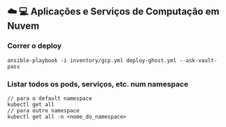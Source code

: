 ## :cloud: 💻 Aplicações e Serviços de Computação em Nuvem


### Correr o deploy
```
ansible-playbook -i inventory/gcp.yml deploy-ghost.yml --ask-vault-pass
```
### Listar todos os pods, serviços, etc. num namespace
```
// para o default namespace
kubectl get all
// para outro namespace
kubectl get all -n <nome_do_namespace>
